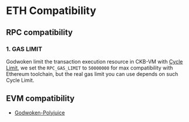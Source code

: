 # ETH Compatibility

## RPC compatibility

### 1. GAS LIMIT

Godwoken limit the transaction execution resource in CKB-VM with [Cycle Limit](https://docs-xi-two.vercel.app/docs/rfcs/0014-vm-cycle-limits/0014-vm-cycle-limits), we set the `RPC_GAS_LIMIT` to `50000000` for max compatibility with Ethereum toolchain, but the real gas limit you can use depends on such Cycle Limit.

## EVM compatibility

- [Godwoken-Polyjuice](../../gwos-evm/docs/EVM-compatible.md)
